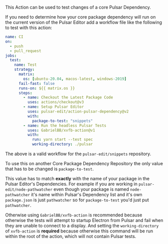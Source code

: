 This Action can be used to test changes of a core Pulsar Dependency.

If you need to determine how your core package dependency will run on the current version of the Pulsar Editor add a workflow file like the following to test with this action:

```yaml
name: CI
on:
  - push
  - pull_request
jobs:
  test:
    name: Test
    strategy:
      matrix:
        os: [ubuntu-20.04, macos-latest, windows-2019]
      fail-fast: false
      runs-on: ${{ matrix.os }}
      steps:
        - name: Checkout the Latest Package Code
          uses: actions/checkout@v3
        - name: Setup Pulsar Editor
          uses: pulsar-edit/action-pulsar-dependency@v2
          with:
            package-to-test: "snippets"
        - name: Run the headless Pulsar Tests
          uses: GabrielBB/xvfb-action@v1
          with:
            run: yarn start --test spec
            working-directory: ./pulsar
```

The above is a valid workflow for the `pulsar-edit/snippets` repository.

To use this on another Core Package Dependency Repository the only value that has to be changed is `package-to-test`.

This value has to match **exactly** with the name of your package in the Pulsar Editor's Dependencies.
For example if you are working in `pulsar-edit/node-pathwatcher` even though your package is named `node-pathwatcher` it's name within Pulsar's Dependency list and it's own `package.json` is just `pathwatcher` so for `package-to-test` you'd just put `pathwatcher`.

Otherwise using `GabrielBB/xvfb-action` is recommended because otherwise the tests will attempt to startup Electron from Pulsar and fail when they are unable to connect to a display. And setting the `working-directory` of `xvfb-action` is **required** because otherwise this command will be run within the root of the action, which will not contain Pulsar tests.
